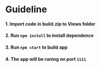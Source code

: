 # Guideline
#### 1. Import code in build.zip to Views folder
#### 2. Run `npm install` to install dependence
#### 3. Run `npm start` to build app
#### 4. The app will be runing on port `1111`
